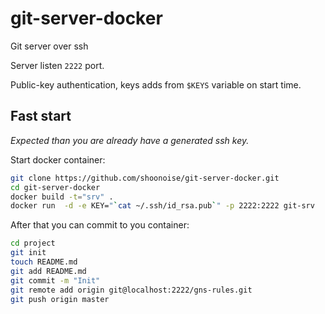git-server-docker
=================

Git server over ssh

Server listen `2222` port.

Public-key authentication, keys adds from `$KEYS` variable on start time.

Fast start
-------

*Expected than you are already have a generated ssh key.*

Start docker container:
```bash
git clone https://github.com/shoonoise/git-server-docker.git
cd git-server-docker
docker build -t="srv" .
docker run  -d -e KEY="`cat ~/.ssh/id_rsa.pub`" -p 2222:2222 git-srv
```

After that you can commit to you container:

```bash
cd project
git init
touch README.md
git add README.md
git commit -m "Init"
git remote add origin git@localhost:2222/gns-rules.git
git push origin master
```

